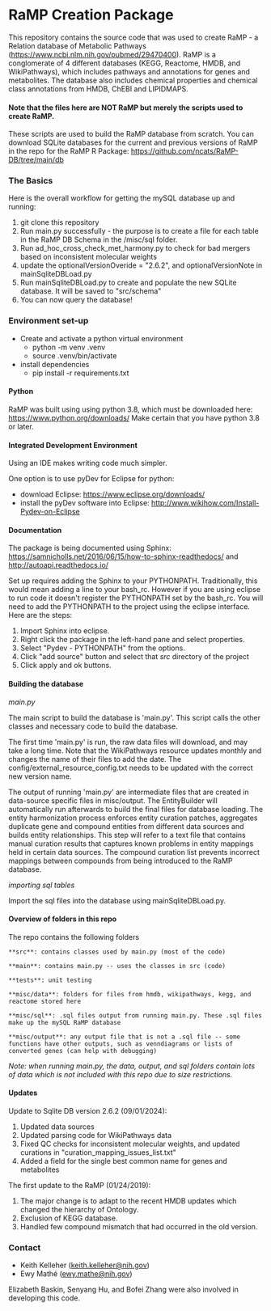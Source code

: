 # RaMP Creation Package #

This repository contains the source code that was used to create RaMP - a Relation database of Metabolic Pathways (https://www.ncbi.nlm.nih.gov/pubmed/29470400).  RaMP is a conglomerate of 4 different databases (KEGG, Reactome, HMDB, and WikiPathways), which includes pathways and annotations for genes and metabolites. The database also includes chemical properties and chemical class annotations from HMDB, ChEBI and LIPIDMAPS.  

#### Note that the files here are NOT RaMP but merely the scripts used to create RaMP. ####

These scripts are used to build the RaMP database from scratch. 
You can download SQLite databases for the current and previous versions of RaMP in the repo for the RaMP R Package: https://github.com/ncats/RaMP-DB/tree/main/db

### The Basics ###
Here is the overall workflow for getting the mySQL database up and running:

  1. git clone this repository
  2. Run main.py successfully - the purpose is to create a file for each table in the RaMP DB Schema in the /misc/sql folder.
  3. Run ad_hoc_cross_check_met_harmony.py to check for bad mergers based on inconsistent molecular weights
  4. update the optionalVersionOveride = "2.6.2", and optionalVersionNote in mainSqliteDBLoad.py
  5. Run mainSqliteDBLoad.py to create and populate the new SQLite database. It will be saved to "src/schema"
  6. You can now query the database!

### Environment set-up ###
* Create and activate a python virtual environment 
  * python -m venv .venv
  * source .venv/bin/activate 
* install dependencies
  * pip install -r requirements.txt

#### Python ####
RaMP was built using using python 3.8, which must be downloaded here: https://www.python.org/downloads/
Make certain that you have python 3.8 or later.

#### Integrated Development Environment ####
Using an IDE makes writing code much simpler. 

One option is to use pyDev for Eclipse for python:
  - download Eclipse: https://www.eclipse.org/downloads/
  - install the pyDev software into Eclipse: http://www.wikihow.com/Install-Pydev-on-Eclipse

#### Documentation ####
The package is being documented using Sphinx: https://samnicholls.net/2016/06/15/how-to-sphinx-readthedocs/ and http://autoapi.readthedocs.io/

Set up requires adding the Sphinx to your PYTHONPATH. Traditionally, this would mean adding a line to your bash_rc. However if you are using eclipse to run code it doesn't register the PYTHONPATH set by the bash_rc. You will need to add the PYTHONPATH to the project using the eclipse interface. Here are the steps:
  1. Import Sphinx into eclipse.
  2. Right click the package in the left-hand pane and select properties.
  3. Select "Pydev - PYTHONPATH" from the options.
  4. Click "add source" button and select that *src* directory of the project
  5. Click apply and ok buttons.

#### Building the database ####
*main.py*

The main script to build the database is 'main.py'. This script calls the other classes and necessary code to build the database. 

The first time 'main.py' is run, the raw data files will download, and may take a long time. Note that the WikiPathways resource updates monthly and changes the name of their files to add the date.  The config/external_resource_config.txt needs to be updated with the correct new version name.

The output of running 'main.py' are intermediate files that are created in data-source specific files in misc/output. The EntityBuilder 
will automatically run afterwards to build the final files for database loading. The entity harmonization process enforces entity curation patches, aggregates duplicate gene and compound entities from different data sources and builds entity relationships. This step will refer to a text file that contains manual curation results that captures known problems in entity mappings held in certain data sources. The compound curation list prevents incorrect mappings between compounds from being introduced to the RaMP database. 

*importing sql tables*

Import the sql files into the database using mainSqliteDBLoad.py.

#### Overview of folders in this repo ####
The repo contains the following folders

    **src**: contains classes used by main.py (most of the code)

    **main**: contains main.py -- uses the classes in src (code)

    **tests**: unit testing

    **misc/data**: folders for files from hmdb, wikipathways, kegg, and reactome stored here

    **misc/sql**: .sql files output from running main.py. These .sql files make up the mySQL RaMP database

    **misc/output**: any output file that is not a .sql file -- some functions have other outputs, such as venndiagrams or lists of converted genes (can help with debugging)

*Note: when running main.py, the data, output, and sql folders contain lots of data which is not included with this repo due to size restrictions.*

#### Updates ####
Update to Sqlite DB version 2.6.2 (09/01/2024):
1. Updated data sources
2. Updated parsing code for WikiPathways data
3. Fixed QC checks for inconsistent molecular weights, and updated curations in "curation_mapping_issues_list.txt"
4. Added a field for the single best common name for genes and metabolites


The first update to the RaMP (01/24/2019):

1. The major change is to adapt to the recent HMDB updates which changed the hierarchy of Ontology.
2. Exclusion of KEGG database.
3. Handled few compound mismatch that had occurred in the old version.

### Contact ###
* Keith Kelleher (keith.kelleher@nih.gov)
* Ewy Mathé (ewy.mathe@nih.gov)

Elizabeth Baskin, Senyang Hu, and Bofei Zhang were also involved in developing this code.
